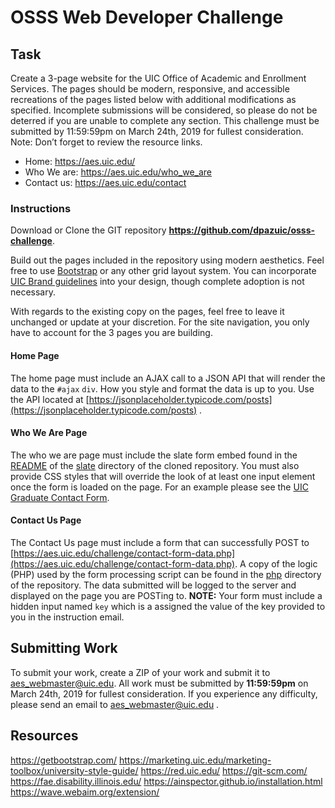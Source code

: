 # OSSS Web Developer Challenge

## Task
Create a 3-page website for the UIC Office of Academic and Enrollment Services. The pages should be modern, responsive, and accessible recreations of the pages listed below with additional modifications as specified. Incomplete submissions will be considered, so please do not be deterred if you are unable to complete any section. This challenge must be submitted by 11:59:59pm on March 24th, 2019 for fullest consideration. Note: Don’t forget to review the resource links.

* Home: https://aes.uic.edu/
* Who We are: https://aes.uic.edu/who_we_are 
* Contact us: https://aes.uic.edu/contact
### Instructions
Download or Clone the GIT repository **https://github.com/dpazuic/osss-challenge**.

Build out the pages included in the repository using modern aesthetics. Feel free to use [Bootstrap](https://getbootstrap.com/) or any other grid layout system. You can incorporate [UIC Brand guidelines](https://marketing.uic.edu/marketing-toolbox/university-style-guide/) into your design, though complete adoption is not necessary. 

With regards to the existing copy on the pages, feel free to leave it unchanged or update at your discretion. For the site navigation, you only have to account for the 3 pages you are building.

#### Home Page
The home page must include an AJAX call to a JSON API that will render the data to the `#ajax` `div`. How you style and format the data is up to you. Use the API located at [https://jsonplaceholder.typicode.com/posts](https://jsonplaceholder.typicode.com/posts) .

#### Who We Are Page
The who we are page must include the slate form embed found in the [README](slate/README.md) of the [slate](slate/) directory of the cloned repository. You must also provide CSS styles that will override the look of at least one input element once the form is loaded on the page. For an example please see the [UIC Graduate Contact Form](https://admissions.uic.edu/graduate-professional/contact-graduate-and-professional-admissions).
#### Contact Us Page
The Contact Us page must include a form that can successfully POST to [https://aes.uic.edu/challenge/contact-form-data.php](https://aes.uic.edu/challenge/contact-form-data.php). A copy of the logic (PHP) used by the form processing script can be found in the [php](php/) directory of the repository. The data submitted will be logged to the server and displayed on the page you are POSTing to. **NOTE:** Your form must include a hidden input named `key` which is a assigned the value of the key provided to you in the instruction email.

## Submitting Work
To submit your work, create a ZIP of your work and submit it to aes_webmaster@uic.edu. All work must be submitted by **11:59:59pm** on March 24th, 2019 for fullest consideration. If you experience any difficulty, please send an email to [aes_webmaster@uic.edu](aes_webmaster@uic.edu) .

## Resources
https://getbootstrap.com/ 
https://marketing.uic.edu/marketing-toolbox/university-style-guide/ 
https://red.uic.edu/ 
https://git-scm.com/ 
https://fae.disability.illinois.edu/ 
https://ainspector.github.io/installation.html 
https://wave.webaim.org/extension/ 
